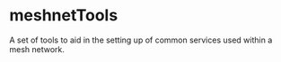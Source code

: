 # meshnetTools

A set of tools to aid in the setting up of common services used within a mesh network.
